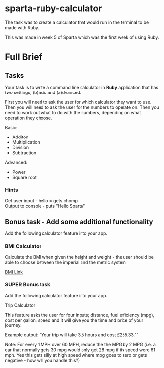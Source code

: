 # sparta-ruby-calculator

The task was to create a calculator that would run in the terminal to be made with Ruby.

This was made in week 5 of Sparta which was the first week of using Ruby.

# Full Brief
## Tasks  
Your task is to write a command line calculator in **Ruby** application that has two settings, (b)asic and (a)dvanced.

First you will need to ask the user for which calculator they want to use.  
Then you will need to ask the user for the numbers to operate on.
Then you need to work out what to do with the numbers, depending on what operation they choose.

Basic:  
* Additon
* Multiplication  
* Division  
* Subtraction  

Advanced:  
* Power  
* Square root  

### Hints
Get user input - hello = gets.chomp  
Output to console - puts "Hello Sparta"

## Bonus task - Add some additional functionality
Add the following calculator feature into your app.

### BMI Calculator

Calculate the BMI when given the height and weight - the user should be able to choose between the imperial and the metric system

[BMI Link](http://en.wikipedia.org/wiki/Body_mass_index)  

### SUPER Bonus task  
Add the following calculator feature into your app.

Trip Calculator

This feature asks the user for four inputs; distance, fuel efficiency (mpg), cost per gallon, speed and it will give you the time and price of your journey.

Example output: "Your trip will take 3.5 hours and cost £255.33.""

Note: For every 1 MPH over 60 MPH, reduce the the MPG by 2 MPG (i.e. a car that normally gets 30 mpg would only get 28 mpg if its speed were 61 mph. Yes this gets silly at high speed where mpg goes to zero or gets negative - how will you handle this?)